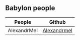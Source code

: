 ## Babylon people

| People        | Github        | 
|---|---|
| AlexandrMel  |[Alexandrmel](https://github.com/AlexandrMel) |
